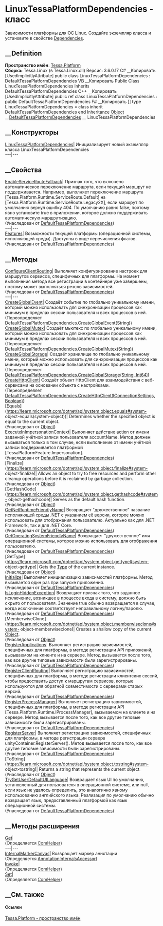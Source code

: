 # LinuxTessaPlatformDependencies - класс
Зависимости платформы для ОС Linux. Создайте экземпляр класса и установите в
свойстве [Dependencies](P_Tessa_Platform_TessaPlatform_Dependencies.htm).
## __Definition
 **Пространство имён:** [Tessa.Platform](N_Tessa_Platform.htm)  
 **Сборка:** Tessa.Linux (в Tessa.Linux.dll) Версия: 3.6.0.17
C# __Копировать
    [UsedImplicitlyAttribute]
    public class LinuxTessaPlatformDependencies : DefaultTessaPlatformDependencies
VB __Копировать
    <UsedImplicitlyAttribute>
    Public Class LinuxTessaPlatformDependencies
    	Inherits DefaultTessaPlatformDependencies
C++ __Копировать
    [UsedImplicitlyAttribute]
    public ref class LinuxTessaPlatformDependencies : public DefaultTessaPlatformDependencies
F# __Копировать
     [<UsedImplicitlyAttribute>]
    type LinuxTessaPlatformDependencies = 
        class
            inherit DefaultTessaPlatformDependencies
        end
Inheritance
    [Object](https://learn.microsoft.com/dotnet/api/system.object) __[DefaultTessaPlatformDependencies](T_Tessa_Platform_DefaultTessaPlatformDependencies.htm) __ LinuxTessaPlatformDependencies
##  __Конструкторы
[LinuxTessaPlatformDependencies](M_Tessa_Platform_LinuxTessaPlatformDependencies__ctor.htm)|
Инициализирует новый экземпляр класса LinuxTessaPlatformDependencies  
---|---  
##  __Свойства
[EnableServiceRouteFallback](P_Tessa_Platform_DefaultTessaPlatformDependencies_EnableServiceRouteFallback.htm)|
Признак того, что включено автоматическое переключение маршрута, если текущий
маршрут не поддерживается. Например, выполняет переключение маршрута
[Tessa.Platform.Runtime.ServiceRoute.Default] на
[Tessa.Platform.Runtime.ServiceRoute.Legacy2X], если маршрут по умолчанию
вернул ошибку 404. По умолчанию равно false, поэтому явно установите true в
приложении, которое должно поддерживать автоматическую маршрутизацию.  
(Унаследован от
[DefaultTessaPlatformDependencies](T_Tessa_Platform_DefaultTessaPlatformDependencies.htm))  
---|---  
[Features](P_Tessa_Platform_DefaultTessaPlatformDependencies_Features.htm)|
Возможности текущей платформы (операционной системы, исполняющей среды).
Доступны в виде перечисления флагов.  
(Унаследован от
[DefaultTessaPlatformDependencies](T_Tessa_Platform_DefaultTessaPlatformDependencies.htm))  
##  __Методы
[ConfigureClientRouting](M_Tessa_Platform_DefaultTessaPlatformDependencies_ConfigureClientRouting.htm)|
Выполняет конфигурирование настроек для маршрутов сервисов, специфичных для
платформы. На момент выполнения метода все регистрации в контейнере уже
завершены, поэтому может выполняться резолв зависимостей.  
(Унаследован от
[DefaultTessaPlatformDependencies](T_Tessa_Platform_DefaultTessaPlatformDependencies.htm))  
---|---  
[CreateGlobalEvent](M_Tessa_Platform_LinuxTessaPlatformDependencies_CreateGlobalEvent.htm)|
Создаёт событие по глобально уникальному имени, который можно использовать для
синхронизации процессов как минимум в пределах сессии пользователя и всех
процессов в ней.  
(Переопределяет
[DefaultTessaPlatformDependencies.CreateGlobalEvent(String)](M_Tessa_Platform_DefaultTessaPlatformDependencies_CreateGlobalEvent.htm))  
[CreateGlobalMutex](M_Tessa_Platform_LinuxTessaPlatformDependencies_CreateGlobalMutex.htm)|
Создаёт мьютекс по глобально уникальному имени, который можно использовать для
синхронизации процессов как минимум в пределах сессии пользователя и всех
процессов в ней.  
(Переопределяет
[DefaultTessaPlatformDependencies.CreateGlobalMutex(String)](M_Tessa_Platform_DefaultTessaPlatformDependencies_CreateGlobalMutex.htm))  
[CreateGlobalStorage](M_Tessa_Platform_LinuxTessaPlatformDependencies_CreateGlobalStorage.htm)|
Создаёт хранилище по глобально уникальному имени, который можно использовать
для синхронизации процессов как минимум в пределах сессии пользователя и всех
процессов в ней.  
(Переопределяет [DefaultTessaPlatformDependencies.CreateGlobalStorage(String,
Int64)](M_Tessa_Platform_DefaultTessaPlatformDependencies_CreateGlobalStorage.htm))  
[CreateHttpClient](M_Tessa_Platform_LinuxTessaPlatformDependencies_CreateHttpClient.htm)|
Создаёт объект HttpClient для взаимодействия с веб-сервисами на основании
объекта с настройками.  
(Переопределяет
[DefaultTessaPlatformDependencies.CreateHttpClient(IConnectionSettings,
Boolean)](M_Tessa_Platform_DefaultTessaPlatformDependencies_CreateHttpClient.htm))  
[Equals](https://learn.microsoft.com/dotnet/api/system.object.equals#system-
object-equals\(system-object\))| Determines whether the specified object is
equal to the current object.  
(Унаследован от
[Object](https://learn.microsoft.com/dotnet/api/system.object))  
[ExecuteInImpersonationContext](M_Tessa_Platform_DefaultTessaPlatformDependencies_ExecuteInImpersonationContext.htm)|
Выполняет действие action от имени заданной учётной записи пользователя
accountName. Метод должен вызываться только в том случае, если выполнение от
имени учётной записи поддерживается платформой
[TessaPlatformFeature.Impersonation].  
(Унаследован от
[DefaultTessaPlatformDependencies](T_Tessa_Platform_DefaultTessaPlatformDependencies.htm))  
[Finalize](https://learn.microsoft.com/dotnet/api/system.object.finalize#system-
object-finalize)| Allows an object to try to free resources and perform other
cleanup operations before it is reclaimed by garbage collection.  
(Унаследован от
[Object](https://learn.microsoft.com/dotnet/api/system.object))  
[GetHashCode](https://learn.microsoft.com/dotnet/api/system.object.gethashcode#system-
object-gethashcode)| Serves as the default hash function.  
(Унаследован от
[Object](https://learn.microsoft.com/dotnet/api/system.object))  
[GetNetRuntimeFriendlyName](M_Tessa_Platform_DefaultTessaPlatformDependencies_GetNetRuntimeFriendlyName.htm)|
Возвращает "дружественное" название исполняющей среды .NET с указанием её
версии, которое можно использовать для отображения пользователю. Актуально как
для .NET Framework, так и для .NET Core.  
(Унаследован от
[DefaultTessaPlatformDependencies](T_Tessa_Platform_DefaultTessaPlatformDependencies.htm))  
[GetOperatingSystemFriendlyName](M_Tessa_Platform_DefaultTessaPlatformDependencies_GetOperatingSystemFriendlyName.htm)|
Возвращает "дружественное" имя операционной системы, которое можно
использовать для отображения пользователю.  
(Унаследован от
[DefaultTessaPlatformDependencies](T_Tessa_Platform_DefaultTessaPlatformDependencies.htm))  
[GetType](https://learn.microsoft.com/dotnet/api/system.object.gettype#system-
object-gettype)| Gets the
[Type](https://learn.microsoft.com/dotnet/api/system.type) of the current
instance.  
(Унаследован от
[Object](https://learn.microsoft.com/dotnet/api/system.object))  
[Initialize](M_Tessa_Platform_DefaultTessaPlatformDependencies_Initialize.htm)|
Выполняет инициализацию зависимостей платформы. Метод вызывается один раз при
запуске приложения.  
(Унаследован от
[DefaultTessaPlatformDependencies](T_Tessa_Platform_DefaultTessaPlatformDependencies.htm))  
[IsLoginHiddenException](M_Tessa_Platform_DefaultTessaPlatformDependencies_IsLoginHiddenException.htm)|
Возвращает признак того, что заданное исключение, возникшее в процессе входа в
систему, должно быть скрыто от пользователя. Значение true обычно возвращается
в случае, когда исключение соответствует неправильному логину/паролю.  
(Унаследован от
[DefaultTessaPlatformDependencies](T_Tessa_Platform_DefaultTessaPlatformDependencies.htm))  
[MemberwiseClone](https://learn.microsoft.com/dotnet/api/system.object.memberwiseclone#system-
object-memberwiseclone)| Creates a shallow copy of the current
[Object](https://learn.microsoft.com/dotnet/api/system.object).  
(Унаследован от
[Object](https://learn.microsoft.com/dotnet/api/system.object))  
[RegisterApplications](M_Tessa_Platform_DefaultTessaPlatformDependencies_RegisterApplications.htm)|
Выполняет регистрацию зависимостей, специфичных для платформы, в методе
регистрации API приложений, вызываемом на клиенте и на сервере. Метод
вызывается после того, как все другие типовые зависимости были
зарегистрированы.  
(Унаследован от
[DefaultTessaPlatformDependencies](T_Tessa_Platform_DefaultTessaPlatformDependencies.htm))  
[RegisterClientRouting](M_Tessa_Platform_DefaultTessaPlatformDependencies_RegisterClientRouting.htm)|
Выполняет регистрацию зависимостей, специфичных для платформы, в методе
регистрации клиентских сессий, чтобы предоставить доступ к маршрутам сервисов,
которые используются для обратной совместимости с серверами старых версий.  
(Унаследован от
[DefaultTessaPlatformDependencies](T_Tessa_Platform_DefaultTessaPlatformDependencies.htm))  
[RegisterProcessManager](M_Tessa_Platform_DefaultTessaPlatformDependencies_RegisterProcessManager.htm)|
Выполняет регистрацию зависимостей, специфичных для платформы, в методе
регистрации API [Tessa.Platform.Runtime.IProcessManager], вызываемом на
клиенте и на сервере. Метод вызывается после того, как все другие типовые
зависимости были зарегистрированы.  
(Унаследован от
[DefaultTessaPlatformDependencies](T_Tessa_Platform_DefaultTessaPlatformDependencies.htm))  
[RegisterServer](M_Tessa_Platform_DefaultTessaPlatformDependencies_RegisterServer.htm)|
Выполняет регистрацию зависимостей, специфичных для платформы, в методе
регистрации сервера unityContainer.RegisterServer(). Метод вызывается после
того, как все другие типовые зависимости были зарегистрированы.  
(Унаследован от
[DefaultTessaPlatformDependencies](T_Tessa_Platform_DefaultTessaPlatformDependencies.htm))  
[ToString](https://learn.microsoft.com/dotnet/api/system.object.tostring#system-
object-tostring)| Returns a string that represents the current object.  
(Унаследован от
[Object](https://learn.microsoft.com/dotnet/api/system.object))  
[TryGetUserDefaultUILanguage](M_Tessa_Platform_DefaultTessaPlatformDependencies_TryGetUserDefaultUILanguage.htm)|
Возвращает язык UI по умолчанию, установленный для пользователя в операционной
системе, или null, если язык не удалось определить, это аналогично явному
использованию английского языка. Реализация по умолчанию обычно возвращает
язык, предоставленный платформой как язык операционной системы.  
(Унаследован от
[DefaultTessaPlatformDependencies](T_Tessa_Platform_DefaultTessaPlatformDependencies.htm))  
##  __Методы расширения
[Get](M_Tessa_Extensions_Default_Client_EDS_ComHelper_Get.htm)|  
(Определяется
[ComHelper](T_Tessa_Extensions_Default_Client_EDS_ComHelper.htm))  
---|---  
[InternalMarkerCanvas](M_Tessa_UI_Views_Charting_Annotations_AnnotationInternalsAccessor_InternalMarkerCanvas.htm)|
Возвращает маркер аннотации  
(Определяется
[AnnotationInternalsAccessor](T_Tessa_UI_Views_Charting_Annotations_AnnotationInternalsAccessor.htm))  
[Invoke](M_Tessa_Extensions_Default_Client_EDS_ComHelper_Invoke.htm)|  
(Определяется
[ComHelper](T_Tessa_Extensions_Default_Client_EDS_ComHelper.htm))  
[Set](M_Tessa_Extensions_Default_Client_EDS_ComHelper_Set.htm)|  
(Определяется
[ComHelper](T_Tessa_Extensions_Default_Client_EDS_ComHelper.htm))  
##  __См. также
#### Ссылки
[Tessa.Platform - пространство имён](N_Tessa_Platform.htm)
